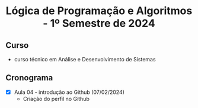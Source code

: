 <h1 align= "center">
  Lógica de Programação e Algoritmos - 1º Semestre de 2024
</h1>

## Curso
- curso técnico em Análise e Desenvolvimento de Sistemas

## Cronograma
- [x] Aula 04 - introdução ao Github (07/02/2024)
  - Criação do perfil no Github
